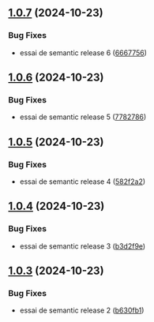 ## [1.0.7](https://github.com/PierreQuignon/Filehub/compare/v1.0.6...v1.0.7) (2024-10-23)


### Bug Fixes

* essai de semantic release 6 ([6667756](https://github.com/PierreQuignon/Filehub/commit/6667756477177287d372a0087c17eb76b1a46580))

## [1.0.6](https://github.com/PierreQuignon/Filehub/compare/v1.0.5...v1.0.6) (2024-10-23)


### Bug Fixes

* essai de semantic release 5 ([7782786](https://github.com/PierreQuignon/Filehub/commit/7782786510b788e759faccb74fe2c2cb67b2bfd7))

## [1.0.5](https://github.com/PierreQuignon/Filehub/compare/v1.0.4...v1.0.5) (2024-10-23)


### Bug Fixes

* essai de semantic release 4 ([582f2a2](https://github.com/PierreQuignon/Filehub/commit/582f2a2d3fc9710632a3edd17cf823ceac75e4c7))

## [1.0.4](https://github.com/PierreQuignon/Filehub/compare/v1.0.3...v1.0.4) (2024-10-23)


### Bug Fixes

* essai de semantic release 3 ([b3d2f9e](https://github.com/PierreQuignon/Filehub/commit/b3d2f9e0c7cdda48f08df7ef4ed0d5fa3aa4350b))

## [1.0.3](https://github.com/PierreQuignon/Filehub/compare/v1.0.2...v1.0.3) (2024-10-23)


### Bug Fixes

* essai de semantic release 2 ([b630fb1](https://github.com/PierreQuignon/Filehub/commit/b630fb1db71953107b57ee9c985a5e0733ec7a5e))
